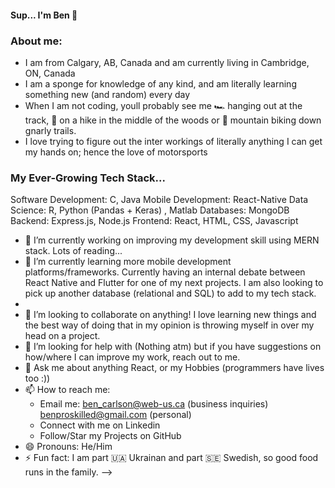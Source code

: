 #### Sup... I'm Ben 👋

### About me:
- I am from Calgary, AB, Canada and am currently living in Cambridge, ON, Canada
- I am a sponge for knowledge of any kind, and am literally learning something new (and random) every day
- When I am not coding, youll probably see me 🏎️ hanging out at the track, 🥾 on a hike in the middle of the woods or 🚴 mountain biking down gnarly trails. 
- I love trying to figure out the inter workings of literally anything I can get my hands on; hence the love of motorsports

### My Ever-Growing Tech Stack...

Software Development: C, Java
Mobile Development: React-Native
Data Science: R, Python (Pandas + Keras) , Matlab
Databases: MongoDB
Backend: Express.js, Node.js
Frontend: React, HTML, CSS, Javascript

- 🔭 I’m currently working on improving my development skill using MERN stack. Lots of reading...
- 🌱 I’m currently learning  more mobile development platforms/frameworks. Currently having an internal debate between React Native and Flutter for one of my next projects. I am also looking to pick up another database (relational and SQL) to add to my tech stack.
- 
- 👯 I’m looking to collaborate on anything! I love learning new things and the best way of doing that in my opinion is throwing myself in over my head on a project.
- 🤔 I’m looking for help with (Nothing atm) but if you have suggestions on how/where I can improve my work, reach out to me.
- 💬 Ask me about anything React, or my Hobbies (programmers have lives too :))
- 📫 How to reach me: 
   - Email me: ben_carlson@web-us.ca (business inquiries) benproskilled@gmail.com (personal)
   - Connect with me on Linkedin
   - Follow/Star my Projects on GitHub
- 😄 Pronouns: He/Him
- ⚡ Fun fact: I am part 🇺🇦 Ukrainan and part 🇸🇪 Swedish, so good food runs in the family.
-->

